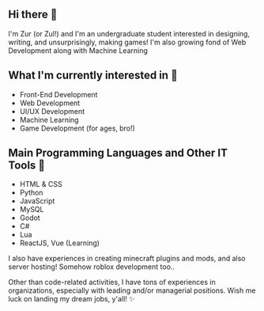 ## Hi there 👋
I'm Zur (or Zul!) and I'm an undergraduate student interested in designing, writing, and unsurprisingly, making games! I'm also growing fond of Web Development along with Machine Learning

## What I'm currently interested in 🫣
- Front-End Development
- Web Development
- UI/UX Development
- Machine Learning
- Game Development (for ages, bro!)

## Main Programming Languages and Other IT Tools 📖
- HTML & CSS
- Python
- JavaScript
- MySQL
- Godot
- C#
- Lua
- ReactJS, Vue (Learning)

I also have experiences in creating minecraft plugins and mods, and also server hosting! Somehow roblox development too..

Other than code-related activities, I have tons of experiences in organizations, especially with leading and/or managerial positions.
Wish me luck on landing my dream jobs, y'all! ✨
<!--
**Zurthr/zurthr** is a ✨ _special_ ✨ repository because its `README.md` (this file) appears on your GitHub profile.

Here are some ideas to get you started:

- 🔭 I’m currently working on ...
- 🌱 I’m currently learning ...
- 👯 I’m looking to collaborate on ...
- 🤔 I’m looking for help with ...
- 💬 Ask me about ...
- 📫 How to reach me: ...
- 😄 Pronouns: ...
- ⚡ Fun fact: ...
-->
